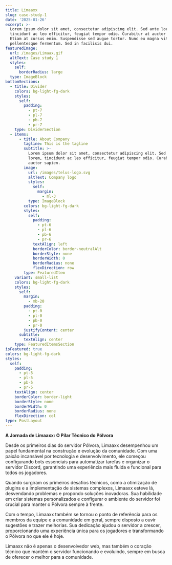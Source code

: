 ```yaml
---
title: Limaaxx
slug: case-study-1
date: '2025-01-26'
excerpt: >-
  Lorem ipsum dolor sit amet, consectetur adipiscing elit. Sed ante lorem,
  tincidunt ac leo efficitur, feugiat tempor odio. Curabitur at auctor sapien.
  Etiam at cursus enim. Suspendisse sed augue tortor. Nunc eu magna vitae lorem
  pellentesque fermentum. Sed in facilisis dui.
featuredImage:
  url: /images/Limaax.gif
  altText: Case study 1
  styles:
    self:
      borderRadius: large
  type: ImageBlock
bottomSections:
  - title: Divider
    colors: bg-light-fg-dark
    styles:
      self:
        padding:
          - pt-7
          - pl-7
          - pb-7
          - pr-7
    type: DividerSection
  - items:
      - title: About Company
        tagline: This is the tagline
        subtitle: >-
          Lorem ipsum dolor sit amet, consectetur adipiscing elit. Sed ante
          lorem, tincidunt ac leo efficitur, feugiat tempor odio. Curabitur at
          auctor sapien.
        image:
          url: /images/telus-logo.svg
          altText: Company logo
          styles:
            self:
              margin:
                - ml-3
          type: ImageBlock
        colors: bg-light-fg-dark
        styles:
          self:
            padding:
              - pt-6
              - pl-6
              - pb-6
              - pr-6
            textAlign: left
            borderColor: border-neutralAlt
            borderStyle: none
            borderWidth: 0
            borderRadius: none
            flexDirection: row
        type: FeaturedItem
    variant: small-list
    colors: bg-light-fg-dark
    styles:
      self:
        margin:
          - mb-20
        padding:
          - pt-0
          - pl-0
          - pb-0
          - pr-0
        justifyContent: center
      subtitle:
        textAlign: center
    type: FeaturedItemsSection
isFeatured: true
colors: bg-light-fg-dark
styles:
  self:
    padding:
      - pt-5
      - pl-5
      - pb-5
      - pr-5
    textAlign: center
    borderColor: border-light
    borderStyle: none
    borderWidth: 0
    borderRadius: none
    flexDirection: col
type: PostLayout
---
```

**A Jornada de Limaaxx: O Pilar Técnico do Pólvora**

Desde os primeiros dias do servidor Pólvora, Limaaxx desempenhou um papel fundamental na construção e evolução da comunidade. Com uma paixão incansável por tecnologia e desenvolvimento, ele começou configurando bots essenciais para automatizar tarefas e organizar o servidor Discord, garantindo uma experiência mais fluida e funcional para todos os jogadores.

Quando surgiram os primeiros desafios técnicos, como a otimização de plugins e a implementação de sistemas complexos, Limaaxx esteve lá, desvendando problemas e propondo soluções inovadoras. Sua habilidade em criar sistemas personalizados e configurar o ambiente do servidor foi crucial para manter o Pólvora sempre à frente.

Com o tempo, Limaaxx também se tornou o ponto de referência para os membros da equipe e a comunidade em geral, sempre disposto a ouvir sugestões e trazer melhorias. Sua dedicação ajudou o servidor a crescer, proporcionando uma experiência única para os jogadores e transformando o Pólvora no que ele é hoje.

Limaaxx não é apenas o desenvolvedor web, mas também o coração técnico que mantém o servidor funcionando e evoluindo, sempre em busca de oferecer o melhor para a comunidade.



